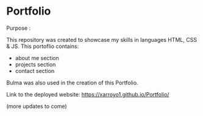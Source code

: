 # Portfolio

Purpose : 

This repository was created to showcase my skills in languages HTML, CSS & JS. This portoflio contains:
- about me section
- projects section 
- contact section 

Bulma was also used in the creation of this Portfolio.
    
Link to the deployed website: https://xarroyo1.github.io/Portfolio/

(more updates to come)
